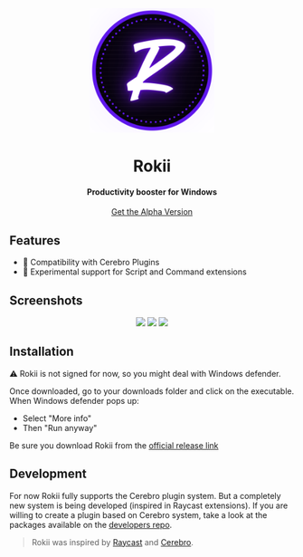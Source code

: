 <p align="center">
    <img width="220" src="https://raw.githubusercontent.com/RokiiApp/developers/main/assets/icon.svg" />
</p>

<h1 align="center">Rokii</h1>
<h4 align="center">Productivity booster for Windows</h4>
<p align="center"><a href="https://dubisdev.gumroad.com/l/RokiiApp">Get the Alpha Version</a></p>

## Features

- 🚀 Compatibility with Cerebro Plugins
- 🧪 Experimental support for Script and Command extensions

## Screenshots
<p align="center">
<img src="https://user-images.githubusercontent.com/77246331/228192071-eceefc8c-e052-4423-b10a-59fc667252fc.gif" />
<img width="470px" src="https://user-images.githubusercontent.com/77246331/228022733-a94ac2e3-8dd6-4af4-83cf-bc4890876518.png" />
<img width="470px" src="https://user-images.githubusercontent.com/77246331/224578030-d4d581fc-1c3b-4f10-9c36-27b9d7de359a.png" />
</p>

## Installation

⚠️ Rokii is not signed for now, so you might deal with Windows defender.

Once downloaded, go to your downloads folder and click on the executable.
When Windows defender pops up:
- Select "More info"
- Then "Run anyway"

Be sure you download Rokii from the [official release link](https://github.com/RokiiApp/.github/releases/download/1.0.0-alpha.1/Rokii_1.0.0-alpha.1.exe)

## Development

For now Rokii fully supports the Cerebro plugin system. But a completely new system is being developed (inspired in Raycast extensions).
If you are willing to create a plugin based on Cerebro system, take a look at the packages available on the [developers repo](https://github.com/RokiiApp/developers). 

> Rokii was inspired by [Raycast](https://www.raycast.com/) and [Cerebro](https://www.cerebroapp.com/).
